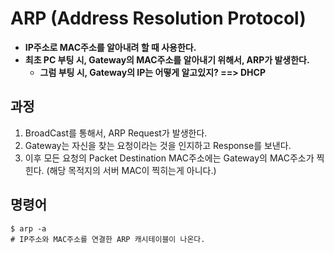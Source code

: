 # ARP (Address Resolution Protocol)
- **IP주소로 MAC주소를 알아내려 할 때 사용한다.**
- **최초 PC 부팅 시, Gateway의 MAC주소를 알아내기 위해서, ARP가 발생한다.**
  - **그럼 부팅 시, Gateway의 IP는 어떻게 알고있지? ==> DHCP**

## 과정
1. BroadCast를 통해서, ARP Request가 발생한다.
2. Gateway는 자신을 찾는 요청이라는 것을 인지하고 Response를 보낸다.
3. 이후 모든 요청의 Packet Destination MAC주소에는 Gateway의 MAC주소가 찍힌다. (해당 목적지의 서버 MAC이 찍히는게 아니다.)

## 명령어
```shell
$ arp -a
# IP주소와 MAC주소를 연결한 ARP 캐시테이블이 나온다.
```